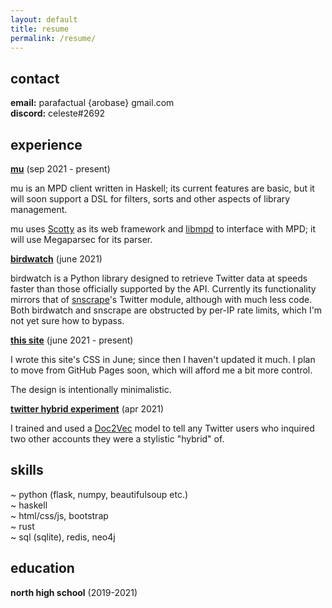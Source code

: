 ```yaml
---
layout: default
title: resume
permalink: /resume/
---
```


## contact

**email:** parafactual {arobase} gmail.com  
**discord:** celeste#2692

## experience

**[mu](https://github.com/cosmicoptima/mu)** (sep 2021 - present)

mu is an MPD client written in Haskell; its current features are basic, but it
will soon support a DSL for filters, sorts and other aspects of library
management.

mu uses [Scotty](https://hackage.haskell.org/package/scotty) as its web
framework and [libmpd](https://hackage.haskell.org/package/libmpd) to interface
with MPD; it will use Megaparsec for its parser.

**[birdwatch](https://github.com/cosmicoptima/birdwatch)** (june 2021)

birdwatch is a Python library designed to retrieve Twitter data at speeds faster
than those officially supported by the API. Currently its functionality mirrors
that of [snscrape](https://github.com/JustAnotherArchivist/snscrape)'s Twitter
module, although with much less code. Both birdwatch and snscrape are obstructed
by per-IP rate limits, which I'm not yet sure how to bypass.

**[this site](https://github.com/cosmicoptima/cosmicoptima.github.io)** (june 2021 - present)

I wrote this site's CSS in June; since then I haven't updated it much. I plan to
move from GitHub Pages soon, which will afford me a bit more control.

The design is intentionally minimalistic.

**[twitter hybrid experiment](https://twitter.com/parafactual/status/1381375742978703361)** (apr 2021)

I trained and used a
[Doc2Vec](https://radimrehurek.com/gensim/models/doc2vec.html) model to tell
any Twitter users who inquired two other accounts they were a stylistic "hybrid"
of.

## skills

~ python (flask, numpy, beautifulsoup etc.)  
~ haskell  
~ html/css/js, bootstrap  
~ rust  
~ sql (sqlite), redis, neo4j

## education

**north high school** (2019-2021)
